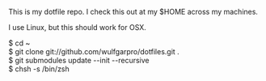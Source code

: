 This is my dotfile repo. I check this out at my $HOME across my machines.

I use Linux, but this should work for OSX.

$ cd ~<br />
$ git clone git://github.com/wulfgarpro/dotfiles.git .<br />
$ git submodules update --init --recursive<br /> 
$ chsh -s /bin/zsh

